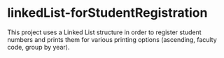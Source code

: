 # linkedList-forStudentRegistration

This project uses a Linked List structure in order to register student numbers and prints them for various printing options (ascending, faculty code, group by year). 
